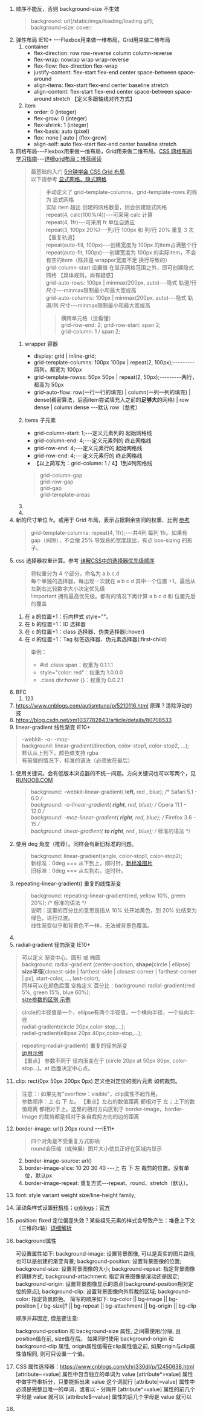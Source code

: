 1. 顺序不能反，否则 background-size 不生效  
   > background: url(/static/imgs/loading/loading.gif);  
   > background-size: cover;
2. 弹性布局 IE10+ ---Flexbox用来做一维布局，Grid用来做二维布局
    1. container
       - flex-direction: row row-reverse column column-reverse
       - flex-wrap: nowrap wrap wrap-reverse
       - flex-flow: flex-direction flex-wrap
       - justify-content: flex-start flex-end center space-between    space-around
       - align-items:     flex-start flex-end center baseline         stretch
       - align-content:   flex-start flex-end center space-between    space-around stretch 【定义多跟轴线对齐方式】
    2. item
       - order: 0 (integer)
       - flex-grow: 0 (integer)
       - flex-shrink: 1 (integer)
       - flex-basis: auto (pixel)
       - flex: none | auto | (flex-grow)
       - align-self: auto flex-start flex-end center baseline stretch
3. 网格布局---Flexbox用来做一维布局，Grid用来做二维布局。[CSS 网格布局学习指南](https://blog.jirengu.com/?p=990)---[详细grid布局：推荐阅读](https://cloud.tencent.com/developer/article/1186773)
    > 最基础的入门 [5分钟学会 CSS Grid 布局](https://www.html.cn/archives/8506)  
    > 以下请参考 [显式网格、隐式网格](https://www.w3cplus.com/css3/difference-explicit-implicit-grids.html)  
    >> 手动定义了 grid-template-columns、grid-template-rows 的称为 显式网格   
    >> 实际 item 超出 创建的网格数量，则会创建隐式网格  
    >> repeat(4, calc(100%/4))---可采用 calc 计算  
    >> repeat(4, 1fr)---可采用 fr 单位自适应  
    >> repeat(3, 100px 20%)---列/行 100px 和 列/行 20%  重复 3 次 【重复轨道】  
    >> repeat(auto-fill, 100px)---创建宽度为 100px 的item占满整个行  
    >> repeat(auto-fit, 100px)---创建宽度为 100px 的实际item，不会有空的item（除非是 wrapper宽度不足 换行导致的）    
    >> grid-column-start 设置值 在显示网格范围之外，即可创建隐式网格 【具体规则，尚有疑惑】  
    >> grid-auto-rows: 100px | minmax(200px, auto)---隐式 轨道/行 尺寸---minmax限制最小和最大宽或高  
    >> grid-auto-columns: 100px | minmax(200px, auto)---隐式 轨道/列 尺寸---minmax限制最小和最大宽或高  
    >>> 横跨单元格（没看懂）  
    >>> grid-row-end: 2; grid-row-start: span 2;   
    >>> grid-column: 1 / span 2;   
    1. wrapper 容器
       - display: grid | inline-grid;
       - grid-template-columns: 100px 100px | repeat(2, 100px);---------两列，都宽为 100px
       - grid-template-rowss: 50px 50px | repeat(2, 50px);---------两行，都高为 50px
       - grid-auto-flow: row(一行一行的填充) | column(一列一列的填充) | dense(稠密算法，后面item尝试填充入之前的**足够大**的网格) | row dense | column dense  ---默认 row（[参考](https://blog.csdn.net/beijiyang999/article/details/80868095)）
    2. items 子元素
       - grid-column-start: 1;---定义元素列的 起始网格线
       - grid-column-end: 4;---定义元素列的 终止网格线
       - grid-row-end: 4;---定义元素行的 起始网格线
       - grid-row-end: 4;---定义元素行的 终止网格线
       - 【以上简写为：grid-column: 1 / 4】1到4列网格线

       > grid-column-gap  
       > grid-row-gap  
       > grid-gap  
       > grid-template-areas  
    3. 
    4. 
4. 新的尺寸单位 fr。或用于 Grid 布局，表示占据剩余空间的权重、比例 [参考](http://caibaojian.com/fr.html)  
   > grid-template-columns: repeat(4, 1fr);---共4列 每列 1fr。如果有 gap（间隙），不会像 25% 导致总的宽度超出，有点 box-sizing 的影子。  
5. css 选择器权重计算。参考 [详解CSS中的选择器优先级顺序](https://www.jb51.net/css/470518.html)
   > 将权重分为 4 个部分。命名为 a.b.c.d  
   > 每个单独的选择器，每出现一次就在 a b c d 其中一个位置 +1。最后从左到右比较数字大小决定优先级  
   > !important 拥有最高优先级。都有的情况下再计算 a b c d 和 位置先后的覆盖
   1. 在 a 的位置+1：行内样式 style=""。
   2. 在 b 的位置+1：ID 选择器
   3. 在 c 的位置+1：class 选择器、伪类选择器(:hover)
   4. 在 d 的位置+1：Tag 标签选择器、伪元素选择器(:first-child)
   > 举例：
   > - #id .class span：权重为 0.1.1.1
   > - style="color: red"：权重为 1.0.0.0
   > - .class div:hover {}：权重为 0.0.2.1
6. BFC
   1. 123
7. https://www.cnblogs.com/autismtune/p/5210116.html 原理？清除浮动的技
8. https://blog.csdn.net/xm1037782843/article/details/80708533
9.  linear-gradient 线性渐变 IE10+
   > -webkit- -o- -moz-  
   > background: linear-gradient(direction, color-stop1, color-stop2, ...);  
   > 默认从上到下，颜色值支持 rgba  
   > 有前缀的情况下，标准的语法（必须放在最后）
   1. 使用关键词。会有低版本浏览器的不统一问题。方向关键词也可以写两个，见 [RUNOOB.COM](http://www.runoob.com/try/try.php?filename=trycss3_gradient-linear_diagonal)  
      > background: -webkit-linear-gradient( **left**, red , blue); /* Safari 5.1 - 6.0 */  
      > background: -o-linear-gradient( **right**, red, blue); /* Opera 11.1 - 12.0 */  
      > background: -moz-linear-gradient( **right**, red, blue); /* Firefox 3.6 - 15 */  
      > background: linear-gradient( **to right**, red , blue); /* 标准的语法 */  
   2. 使用 deg 角度（推荐）。同样会有新旧标准的问题。
      > background: linear-gradient(angle, color-stop1, color-stop2);  
      > 新标准：0deg === 从下到上，顺时针。[新标准图片](http://www.runoob.com/wp-content/uploads/2014/07/7B0CC41A-86DC-4E1B-8A69-A410E6764B91.jpg)  
      > 旧标准：0deg === 从左到右，逆时针。
   3. repeating-linear-gradient() 重复的线性渐变
      > background: repeating-linear-gradient(red, yellow 10%, green 20%); /* 标准的语法 */  
      > 说明：这里的百分比的意思是指从 10% 处开始黄色，到 20% 处结束为绿色，进行过渡。  
      > 线性渐变似乎和背景色不一样，无法被背景色覆盖。
   4. 
10. radial-gradient 径向渐变 IE10+
   > 可以定义 渐变中心、圆形 或 椭圆  
   > background: radial-gradient (center-position, **shape**[circle | ellipse] **size半径**[closest-side | farthest-side | closest-corner | farthest-corner | px], start-color, ..., last-color);  
   > 同样可以在颜色后面 空格定义 百分比：background: radial-gradient(red 5%, green 15%, blue 60%);  
   > [size参数的区别 示例](http://www.runoob.com/try/try.php?filename=trycss3_gradient-radial_size) 

   > circle的半径值是一个，ellipse有两个半径值，一个横向半径，一个纵向半径   
   > radial-gradient(circle 20px,color-stop,...);  
   > radial-gradient(ellipse 20px 40px,color-stop,...);

   > repeating-radial-gradient() 重复的径向渐变  
   > [运用示例](http://www.webfront-js.com/articaldetail/54.html)  
   > 【重点】 参数不同于 径向渐变在于 (circle 20px  at 50px 80px, color-stop...)。at 后面决定中心点。
11. clip: rect(0px 50px 200px 0px) 定义绝对定位的图片元素 如何裁剪。
   > 注意：: 如果先有"overflow：visible"，clip属性不起作用。  
   > 参数顺序：上 右 下 左。 
   > 【重点】左右的数值距离 都相对于 左；上下的数值距离 都相对于上。这里的相对方向区别于 border-image，border-image 的裁剪都是相对于各自裁剪方向的边的距离
12. border-image: url() 20px round ---IE11+
    > 四个对角是不受重复方式影响  
    > round会压缩（或伸展）图片大小使其正好在区域内显示
    2.  border-image-source: url()
    3.  border-image-slice: 10 20 30 40 ---上 右 下 左 裁剪的位置。没有单位，默认px
    4.  border-image-repeat: 重复方式---repeat、round、stretch（默认）。

13. font: style variant weight size/line-height family;
14. 滚动条样式设置[轩枫格](http://www.xuanfengge.com/css3-webkit-scrollbar.html)；[cnblogs](https://www.cnblogs.com/koleyang/p/5484922.html)；[官方](https://webkit.org/blog/363/styling-scrollbars/)
15. position: fixed 定位偏差失效？某些祖先元素的样式会导致产生：堆叠上下文（三维的z轴）[详细解析](https://www.imooc.com/article/67784)
16. background属性
    
    可设置属性如下:
    background-image: 设置背景图像, 可以是真实的图片路径, 也可以是创建的渐变背景;
    background-position: 设置背景图像的位置;
    background-size: 设置背景图像的大小;
    background-repeat: 指定背景图像的铺排方式;
    background-attachment: 指定背景图像是滚动还是固定;
    background-origin: 设置背景图像显示的原点[background-position相对定位的原点];
    background-clip: 设置背景图像向外剪裁的区域;
    background-color: 指定背景颜色。
    简写的顺序如下: bg-color || bg-image || bg-position [ / bg-size]? || bg-repeat || bg-attachment || bg-origin || bg-clip

    顺序并非固定, 但是要注意:

    background-position 和 background-size 属性, 之间需使用/分隔, 且position值在前, size值在后。
    如果同时使用 background-origin 和 background-clip 属性, origin属性值需在clip属性值之前, 如果origin与clip属性值相同, 则可只设置一个值。
17. CSS 属性选择器：https://www.cnblogs.com/chri330dj/p/12450638.html
    [attribute~=value] 属性中包含独立的单词为 value
    [attribute*=value] 属性中做字符串拆分，只要能拆出来 value 这个词就行
    [attribute|=value] 属性中必须是完整且唯一的单词，或者以 - 分隔开
    [attribute^=value] 属性的前几个字母是 value 就可以
    [attribute$=value] 属性的后几个字母是 value 就可以
18. 
